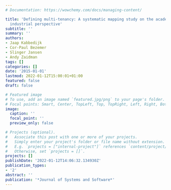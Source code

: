 ```yaml
---
# Documentation: https://wowchemy.com/docs/managing-content/

title: 'Defining multi-tenancy: A systematic mapping study on the academic and the
  industrial perspective'
subtitle: ''
summary: ''
authors:
- Jaap Kabbedijk
- Cor-Paul Bezemer
- Slinger Jansen
- Andy Zaidman
tags: []
categories: []
date: '2015-01-01'
lastmod: 2022-01-12T15:00:01+01:00
featured: false
draft: false

# Featured image
# To use, add an image named `featured.jpg/png` to your page's folder.
# Focal points: Smart, Center, TopLeft, Top, TopRight, Left, Right, BottomLeft, Bottom, BottomRight.
image:
  caption: ''
  focal_point: ''
  preview_only: false

# Projects (optional).
#   Associate this post with one or more of your projects.
#   Simply enter your project's folder or file name without extension.
#   E.g. `projects = ["internal-project"]` references `content/project/deep-learning/index.md`.
#   Otherwise, set `projects = []`.
projects: []
publishDate: '2022-01-12T14:06:32.134930Z'
publication_types:
- '2'
abstract: ''
publication: '*Journal of Systems and Software*'
---
```

